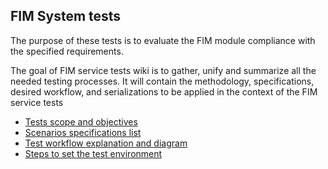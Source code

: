 ## FIM System tests
The purpose of these tests is to evaluate the FIM module compliance with the specified requirements.

The goal of FIM service tests wiki is to gather, unify and summarize all the needed testing processes. It will contain the methodology, specifications, desired workflow, and serializations to be applied in the context of the FIM service tests

 * [Tests scope and objectives](https://github.com/wazuh/wazuh-qa/wiki/FIM-System-tests:-Tests-scope-and-objectives)
 * [Scenarios specifications list](https://github.com/wazuh/wazuh-qa/wiki/FIM-System-tests:-Scenarios-list)
 * [Test workflow explanation and diagram](https://github.com/wazuh/wazuh-qa/wiki/FIM-System-tests:-Test-workflow-explanation-and-diagram)
 * [Steps to set the test environment](https://github.com/wazuh/wazuh-qa/wiki/FIM-System-tests:-Steps-to-set-the-test-environment)

